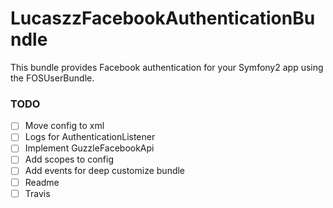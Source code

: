 LucaszzFacebookAuthenticationBundle
======

This bundle provides Facebook authentication for your Symfony2 app using the FOSUserBundle.

### TODO
- [ ] Move config to xml
- [ ] Logs for AuthenticationListener
- [ ] Implement GuzzleFacebookApi
- [ ] Add scopes to config
- [ ] Add events for deep customize bundle
- [ ] Readme
- [ ] Travis